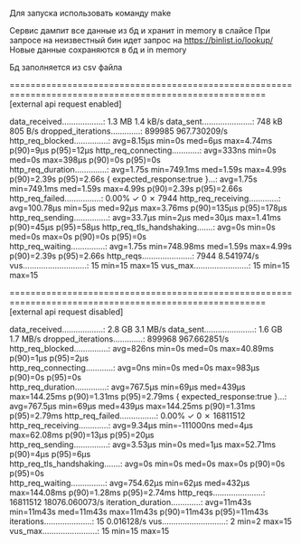 Для запуска использовать команду make

Сервис дампит все данные из бд и хранит in memory в слайсе
При запросе на неизвестный бин идет запрос на https://binlist.io/lookup/
Новые данные сохраняются в бд и in memory

Бд заполняется из csv файла


=======================================================================================================
[external api request enabled]

data_received..................: 1.3 MB 1.4 kB/s
data_sent......................: 748 kB 805 B/s
dropped_iterations.............: 899985 967.730209/s
http_req_blocked...............: avg=8.15µs   min=0s       med=6µs   max=4.74ms p(90)=9µs   p(95)=12µs 
http_req_connecting............: avg=333ns    min=0s       med=0s    max=398µs  p(90)=0s    p(95)=0s   
http_req_duration..............: avg=1.75s    min=749.1ms  med=1.59s max=4.99s  p(90)=2.39s p(95)=2.66s
 { expected_response:true }...: avg=1.75s    min=749.1ms  med=1.59s max=4.99s  p(90)=2.39s p(95)=2.66s
http_req_failed................: 0.00%  ✓ 0          ✗ 7944
http_req_receiving.............: avg=100.78µs min=5µs      med=92µs  max=3.76ms p(90)=135µs p(95)=178µs
http_req_sending...............: avg=33.7µs   min=2µs      med=30µs  max=1.41ms p(90)=45µs  p(95)=58µs 
http_req_tls_handshaking.......: avg=0s       min=0s       med=0s    max=0s     p(90)=0s    p(95)=0s   
http_req_waiting...............: avg=1.75s    min=748.98ms med=1.59s max=4.99s  p(90)=2.39s p(95)=2.66s
http_reqs......................: 7944   8.541974/s
vus............................: 15     min=15       max=15
vus_max........................: 15     min=15       max=15


=======================================================================================================
[external api request disabled]

 data_received..................: 2.8 GB   3.1 MB/s
 data_sent......................: 1.6 GB   1.7 MB/s
 dropped_iterations.............: 899968   967.662851/s
 http_req_blocked...............: avg=826ns    min=0s        med=0s     max=40.89ms  p(90)=1µs    p(95)=2µs   
 http_req_connecting............: avg=0ns      min=0s        med=0s     max=983µs    p(90)=0s     p(95)=0s    
 http_req_duration..............: avg=767.5µs  min=69µs      med=439µs  max=144.25ms p(90)=1.31ms p(95)=2.79ms
   { expected_response:true }...: avg=767.5µs  min=69µs      med=439µs  max=144.25ms p(90)=1.31ms p(95)=2.79ms
 http_req_failed................: 0.00%    ✓ 0            ✗ 16811512
 http_req_receiving.............: avg=9.34µs   min=-111000ns med=4µs    max=62.08ms  p(90)=13µs   p(95)=20µs  
 http_req_sending...............: avg=3.53µs   min=0s        med=1µs    max=52.71ms  p(90)=4µs    p(95)=6µs   
 http_req_tls_handshaking.......: avg=0s       min=0s        med=0s     max=0s       p(90)=0s     p(95)=0s    
 http_req_waiting...............: avg=754.62µs min=62µs      med=432µs  max=144.08ms p(90)=1.28ms p(95)=2.74ms
 http_reqs......................: 16811512 18076.060073/s
 iteration_duration.............: avg=11m43s   min=11m43s    med=11m43s max=11m43s   p(90)=11m43s p(95)=11m43s
 iterations.....................: 15       0.016128/s
 vus............................: 2        min=2          max=15    
 vus_max........................: 15       min=15         max=15    
